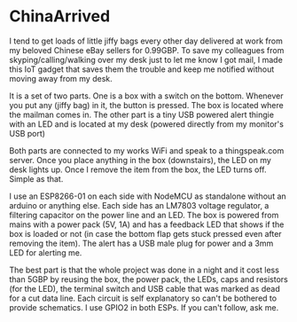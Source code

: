 # ChinaArrived
I tend to get loads of little jiffy bags every other day delivered at work from my beloved Chinese eBay sellers for 0.99GBP. To save my colleagues from skyping/calling/walking over my desk just to let me know I got mail, I made this IoT gadget that saves them the trouble and keep me notified without moving away from my desk.

It is a set of two parts. One is a box with a switch on the bottom. Whenever you put any (jiffy bag) in it, the button is pressed. The box is located where the mailman comes in.
The other part is a tiny USB powered alert thingie with an LED and is located at my desk (powered directly from my monitor's USB port)

Both parts are connected to my works WiFi and speak to a thingspeak.com server. Once you place anything in the box (downstairs), the LED on my desk lights up. Once I remove the item from the box, the LED turns off. Simple as that.

I use an ESP8266-01 on each side with NodeMCU as standalone without an arduino or anything else. Each side has an LM7803 voltage regulator, a filtering capacitor on the power line and an LED. The box is powered from mains with a power pack (5V, 1A) and has a feedback LED that shows if the box is loaded or not (in case the bottom flap gets stuck pressed even after removing the item). The alert has a USB male plug for power and a 3mm LED for alerting me.

The best part is that the whole project was done in a night and it cost less than 5GBP by reusing the box, the power pack, the LEDs, caps and resistors (for the LED), the terminal switch and USB cable that was marked as dead for a cut data line.
Each circuit is self explanatory so can't be bothered to provide schematics. I use GPIO2 in both ESPs. If you can't follow, ask me.
